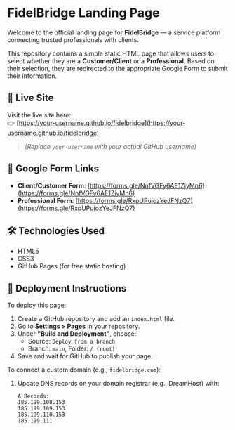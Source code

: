 # FidelBridge Landing Page

Welcome to the official landing page for **FidelBridge** — a service platform connecting trusted professionals with clients.

This repository contains a simple static HTML page that allows users to select whether they are a **Customer/Client** or a **Professional**. Based on their selection, they are redirected to the appropriate Google Form to submit their information.

## 🔗 Live Site

Visit the live site here:  
👉 [https://your-username.github.io/fidelbridge](https://your-username.github.io/fidelbridge)

> *(Replace `your-username` with your actual GitHub username)*

## 📄 Google Form Links

- **Client/Customer Form**: [https://forms.gle/NnfVGFy6AE1ZjyMn6](https://forms.gle/NnfVGFy6AE1ZjyMn6)
- **Professional Form**: [https://forms.gle/RxpUPujozYeJFNzQ7](https://forms.gle/RxpUPujozYeJFNzQ7)

## 🛠️ Technologies Used

- HTML5
- CSS3
- GitHub Pages (for free static hosting)

## 🚀 Deployment Instructions

To deploy this page:

1. Create a GitHub repository and add an `index.html` file.
2. Go to **Settings > Pages** in your repository.
3. Under **"Build and Deployment"**, choose:
   - Source: `Deploy from a branch`
   - Branch: `main`, Folder: `/ (root)`
4. Save and wait for GitHub to publish your page.

To connect a custom domain (e.g., `fidelbridge.com`):

1. Update DNS records on your domain registrar (e.g., DreamHost) with:
    ```
    A Records:
    185.199.108.153
    185.199.109.153
    185.199.110.153
    185.199.111
